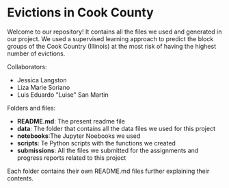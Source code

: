 # Evictions in Cook County
Welcome to our repository! It contains all the files we used and generated in our project. We used a supervised learning approach to predict the block groups of the Cook Country (Illinois) at the most risk of having the highest number of evictions.

Collaborators:

* Jessica Langston
* Liza Marie Soriano
* Luis Eduardo "Luise" San Martin

Folders and files:

* **README.md**: The present readme file
* **data**: The folder that contains all the data files we used for this project
* **notebooks**:The Jupyter Noebooks we used
* **scripts**: Te Python scripts with the functions we created
* **submissions**: All the files we submitted for the assignments and progress reports related to this project

Each folder contains their own README.md files further explaining their contents.
